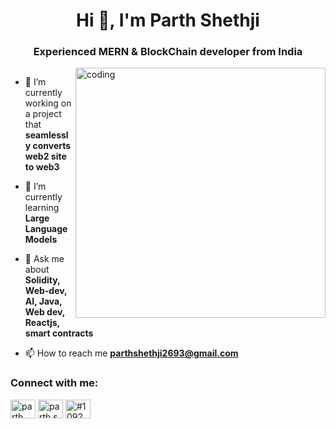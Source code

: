 <h1 align="center">Hi 👋, I'm Parth Shethji</h1>
<h3 align="center">Experienced MERN & BlockChain developer from India</h3>

<img align="right" alt="coding" width="400" src="https://cdn.dribbble.com/users/1292677/screenshots/6139167/media/fcf7fd0c619bb87706533079240915f3.gif">



<p align="left"> <a href="https://twitter.com/" target="blank"><img src="https://img.shields.io/twitter/follow/?logo=twitter&style=for-the-badge" alt="" /></a> </p>

- 🔭 I’m currently working on a project that **seamlessly converts web2 site to web3**

- 🌱 I’m currently learning **Large Language Models**

- 💬 Ask me about **Solidity, Web-dev, AI, Java, Web dev, Reactjs, smart contracts**

- 📫 How to reach me **parthshethji2693@gmail.com**

<h3 align="left">Connect with me:</h3>
<p align="left">
<a href="www.linkedin.com/in/parth-shethji" target="blank"><img align="center" src="https://raw.githubusercontent.com/rahuldkjain/github-profile-readme-generator/master/src/images/icons/Social/linked-in-alt.svg" alt="parth shethji" height="30" width="40" /></a>
<a href="https://instagram.com/parth.shethji26" target="blank"><img align="center" src="https://raw.githubusercontent.com/rahuldkjain/github-profile-readme-generator/master/src/images/icons/Social/instagram.svg" alt="parth.shethji26" height="30" width="40" /></a>
<a href="https://discord.gg/#1092" target="blank"><img align="center" src="https://raw.githubusercontent.com/rahuldkjain/github-profile-readme-generator/master/src/images/icons/Social/discord.svg" alt="#1092" height="30" width="40" /></a>
</p>


